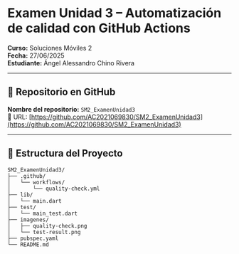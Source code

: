 # Examen Unidad 3 – Automatización de calidad con GitHub Actions

**Curso:** Soluciones Móviles 2  
**Fecha:** 27/06/2025  
**Estudiante:** Ángel Alessandro Chino Rivera  

---

## 📂 Repositorio en GitHub

**Nombre del repositorio:** `SM2_ExamenUnidad3`  
🔗 URL: [https://github.com/AC2021069830/SM2_ExamenUnidad3](https://github.com/AC2021069830/SM2_ExamenUnidad3)

---

## 📁 Estructura del Proyecto

```plaintext
SM2_ExamenUnidad3/
├── .github/
│   └── workflows/
│       └── quality-check.yml
├── lib/
│   └── main.dart
├── test/
│   └── main_test.dart
├── imagenes/
│   ├── quality-check.png
│   └── test-result.png
├── pubspec.yaml
└── README.md
